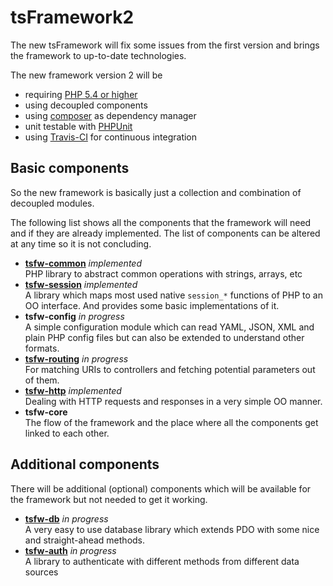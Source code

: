 tsFramework2
============

The new tsFramework will fix some issues from the first version and brings the framework to up-to-date technologies.

The new framework version 2 will be

* requiring [PHP 5.4 or higher](http://php.net/manual/de/migration54.php)
* using decoupled components
* using [composer](https://getcomposer.org/) as dependency manager
* unit testable with [PHPUnit](http://phpunit.de/)
* using [Travis-CI](https://travis-ci.org/) for continuous integration

## Basic components
So the new framework is basically just a collection and combination of decoupled modules.

The following list shows all the components that the framework will need and if they are already implemented. The list
of components can be altered at any time so it is not concluding.

* **[tsfw-common](https://github.com/TiMESPLiNTER/tsfw-common)** *implemented*  
PHP library to abstract common operations with strings, arrays, etc
* **[tsfw-session](https://github.com/TiMESPLiNTER/tsfw-session)** *implemented*  
A library which maps most used native `session_*` functions of PHP to an OO interface. And provides some basic implementations of it.
* **tsfw-config** *in progress*  
A simple configuration module which can read YAML, JSON, XML and plain PHP config files but can also be extended to understand other formats.
* **[tsfw-routing](https://github.com/TiMESPLiNTER/tsfw-routing)** *in progress*  
For matching URIs to controllers and fetching potential parameters out of them.
* **[tsfw-http](https://github.com/TiMESPLiNTER/tsfw-http)** *implemented*    
Dealing with HTTP requests and responses in a very simple OO manner.
* **tsfw-core**  
The flow of the framework and the place where all the components get linked to each other.

## Additional components

There will be additional (optional) components which will be available for the framework but not needed to get it working.

* **[tsfw-db](https://github.com/TiMESPLiNTER/tsfw-db)** *in progress*  
A very easy to use database library which extends PDO with some nice and straight-ahead methods.
* **[tsfw-auth](https://github.com/TiMESPLiNTER/tsfw-auth)** *in progress*  
A library to authenticate with different methods from different data sources
